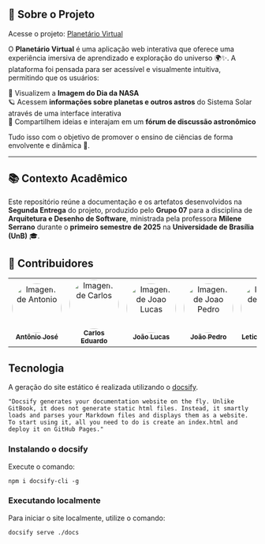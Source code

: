 ## 🌠 Sobre o Projeto

Acesse o projeto: [Planetário Virtual](https://2025-1-t02-g7-planetario-virtual-en-seven.vercel.app/home/index.html)

O **Planetário Virtual** é uma aplicação web interativa que oferece uma experiência imersiva de aprendizado e exploração do universo 🌍✨. A plataforma foi pensada para ser acessível e visualmente intuitiva, permitindo que os usuários:

📸 Visualizem a **Imagem do Dia da NASA**<br>
🪐 Acessem **informações sobre planetas e outros astros** do Sistema Solar através de uma interface interativa<br>
💬 Compartilhem ideias e interajam em um **fórum de discussão astronômico**<br>

Tudo isso com o objetivo de promover o ensino de ciências de forma envolvente e dinâmica 🚀.

---

## 📚 Contexto Acadêmico

Este repositório reúne a documentação e os artefatos desenvolvidos na **Segunda Entrega** do projeto, produzido pelo **Grupo 07** para a disciplina de **Arquitetura e Desenho de Software**, ministrada pela professora **Milene Serrano** durante o **primeiro semestre de 2025** na **Universidade de Brasília (UnB)** 🎓.

## 👥 Contribuidores

<center>
  <table style="width: 100%;">
  <tr>
    <td align="center"><a href="https://github.com/antonioleaojr"><img style="border-radius: 50%;" src="https://github.com/antonioleaojr.png" width="100px;" alt="Imagem de Antonio"/><br /><sub><b>Antônio José</b></sub></a></td>
    <td align="center"><a href="https://github.com/dudupaz"><img style="border-radius: 50%;" src="https://github.com/dudupaz.png" width="100px;" alt="Imagem de Carlos"/><br /><sub><b>Carlos Eduardo</b></sub></a></td>
    <td align="center"><a href="https://github.com/jlucasiqueira"><img style="border-radius: 50%;" src="https://github.com/jlucasiqueira.png" width="100px;" alt="Imagem de Joao Lucas"/><br /><sub><b>João Lucas</b></sub></a></td>
    <td align="center"><a href="https://github.com/joaopedrooss"><img style="border-radius: 50%;" src="https://github.com/JoaoPedrooSS.png" width="100px;" alt="Imagem de Joao Pedro"/><br /><sub><b>João Pedro</b></sub></a></td>
    <td align="center"><a href="https://github.com/leticiatmartins"><img style="border-radius: 50%;" src="https://github.com/leticiatmartins.png" width="100px;" alt="Imagem de Leticia"/><br /><sub><b>Leticia Martins</b></sub></a></td>
    <td align="center"><a href="https://github.com/manoelmoura"><img style="border-radius: 50%;" src="https://github.com/manoelmoura.png" width="100px;" alt="Imagem de Manoel Moura"/><br /><sub><b>Manoel Moura</b></sub></a></td>
    <td align="center"><a href="https://github.com/MilenaFRocha"><img style="border-radius: 50%;" src="https://github.com/MilenaFRocha.png" width="100px;" alt="Imagem de Milena"/><br /><sub><b>Milena Rocha</b></sub></a></td>
    <td align="center"><a href="https://github.com/rafgpereira"><img style="border-radius: 50%;" src="https://github.com/rafgpereira.png" width="100px;" alt="Imagem de Rafael "/><br /><sub><b>Rafael Pereira</b></sub></a></td>
    <td align="center"><a href="https://github.com/raphaiela"><img style="border-radius: 50%;" src="https://github.com/raphaiela.png" width="100px;" alt="Imagem de Raphaela"/><br /><sub><b>Raphaela Guimarães</b></sub></a></td>
    <td align="center"><a href="https://github.com/taybalau"><img style="border-radius: 50%;" src="https://github.com/taybalau.png" width="100px;" alt="Imagem de Taynara"/><br /><sub><b>Taynara Gabrielle</b></sub></a></td>


  </tr>
</table>
</center>


## Tecnologia

A geração do site estático é realizada utilizando o [docsify](https://docsify.js.org/).

```shell
"Docsify generates your documentation website on the fly. Unlike GitBook, it does not generate static html files. Instead, it smartly loads and parses your Markdown files and displays them as a website. To start using it, all you need to do is create an index.html and deploy it on GitHub Pages."
```

### Instalando o docsify

Execute o comando:

```shell
npm i docsify-cli -g
```

### Executando localmente

Para iniciar o site localmente, utilize o comando:

```shell
docsify serve ./docs
```


